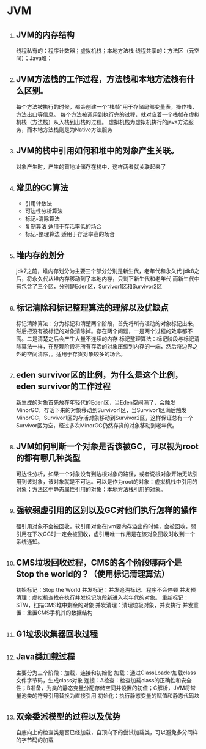 # JVM

1. ## JVM的内存结构
   
   线程私有的：程序计数器；虚拟机栈；本地方法栈
   线程共享的：方法区（元空间）；Java堆；
2. ## JVM方法栈的工作过程，方法栈和本地方法栈有什么区别。
   
   每个方法被执行的时候，都会创建一个“栈帧”用于存储局部变量表，操作栈，方法出口等信息。
   每个方法被调用到执行完的过程，就对应着一个栈帧在虚拟机栈（方法栈）从入栈到出栈的过程。
   虚拟机栈为虚拟机执行的java方法服务，而本地方法栈则是为Native方法服务
3. ## JVM的栈中引用如何和堆中的对象产生关联。
   
   对象产生时，产生的首地址储存在栈中，这样两者就关联起来了
4. ## 常见的GC算法
   
   - 引用计数法
   - 可达性分析算法
   - 标记-清除算法
   - 复制算法		适用于存活率低的场合
   - 标记-整理算法	适用于存活率高的场合
5. ## 堆内存的划分
   
   jdk7之前，堆内存划分为主要三个部分分别是新生代，老年代和永久代
   jdk8之后，将永久代从堆内存移动到了本地内存，只剩下新生代和老年代
   而新生代中有包含了三个区，分别是Eden区，Survivor1区和Survivor2区
6. ## 标记清除和标记整理算法的理解以及优缺点
   
   标记清除算法：分为标记和清楚两个阶段，首先将所有活动的对象标记出来，然后把没有被标记的对象清除掉。存在两个问题，一是两个过程的效率都不高。二是清楚之后会产生大量不连续的内存
   标记整理算法：标记阶段与标记清除算法一样，在整理阶段将所有存活的对象压缩到内存的一端，然后将边界之外的空间清除，。适用于存货对象较多的场合。
7. ## eden survivor区的比例，为什么是这个比例，eden survivor的工作过程
   
   新生成的对象首先放在年轻代的Eden区，当Eden空间满了，会触发MinorGC，存活下来的对象移动到Survivor1区，当Survivor1区满后触发MinorGC，Survivor1区的存活对象移动到Survivor2区，这样保证总有一个Survivor区为空，经过多次MinorGC仍然存货的对象移动到老年代。
8. ## JVM如何判断一个对象是否该被GC，可以视为root的都有哪几种类型
   
   可达性分析，如果一个对象没有到达根对象的路径，或者说根对象开始无法引用到该对象，该对象就是不可达。可以是作为root的对象：虚拟机栈中引用的对象；方法区中静态属性引用的对象；本地方法栈引用的对象。
9. ## 强软弱虚引用的区别以及GC对他们执行怎样的操作
   
   强引用对象不会被回收，软引用对象在jvm要内存溢出的时候，会被回收，弱引用在下次GC时一定会被回收，虚引用唯一作用是在该对象回收时收到一个系统通知。
10. ## CMS垃圾回收过程，CMS的各个阶段哪两个是Stop the world的？（使用标记清理算法）
    
      初始标记：Stop the World
      并发标记：并发追溯标记、程序不会停顿
      并发预清理：虚拟机查找在执行并发标记阶段新进入老年代的对象。
      重新标记：STW，扫描CMS堆中剩余的对象
      并发清理：清理垃圾对象，并发执行
      并发重置：重置CMS手机其的数据结构
11. ## G1垃圾收集器回收过程
12. ## Java类加载过程
    
      主要分为三个阶段：加载，连接和初始化
      加载：通过ClassLoader加载class文件字节码，生成class对象
      连接：A检查：检查加载class的正确性和安全性；B准备，为类的静态变量分配存储空间并设置的初值；C解析，JVM将常量池类的符号引用替换为直接引用
      初始化：执行静态变量的赋值和静态代码块
13. ## 双亲委派模型的过程以及优势
    
      自底向上的检查类是否已经加载，自顶向下的尝试加载类，可以避免多分同样的字节码的加载





